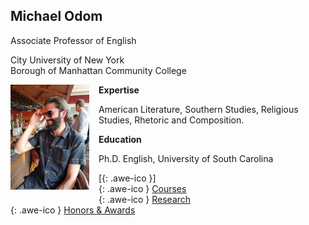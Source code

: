 ## Michael Odom

Associate Professor of English   

City University of New York    
Borough of Manhattan Community College    


<div style="text-align:left">
<img style="margin: 0px 15px 15px 0px;" src="/icons/IMG_0173.JPG" width = "25%" align="left"/>
<strong>Expertise</strong>
<p style="fontsize: 80%">American Literature, Southern Studies, Religious Studies, Rhetoric and Composition.</p>
<strong>Education</strong>
<p style="fontsize: 80%">Ph.D. English, University of South Carolina</p>
</div>    


[[<i class="fa fa-envelope-o"></i>](mailto:odomenglish@gmail.com){: .awe-ico }]     
[<i class="fa fa-info"></i>](/courses/){: .awe-ico } [Courses](/courses/)   
[<i class="fa fa-info"></i>](/research/){: .awe-ico } [Research](/research/)    
[<i class="fa fa-info"></i>](/awards/){: .awe-ico } [Honors & Awards](/awards/)    
